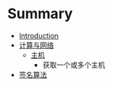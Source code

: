# Summary

* [Introduction](README.md)
* [计算与网络](ji_suan_yu_wang_luo.md)
   * [主机](zhu_ji.md)
       * 获取一个或多个主机
* [签名算法](chapter1.md)

